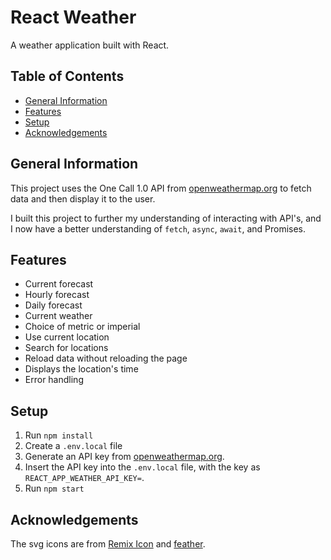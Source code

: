 # React Weather <!-- omit in toc -->

A weather application built with React.

## Table of Contents <!-- omit in toc -->

- [General Information](#general-information)
- [Features](#features)
- [Setup](#setup)
- [Acknowledgements](#acknowledgements)

## General Information

This project uses the One Call 1.0 API from [openweathermap.org](https://openweathermap.org) to fetch data and then display it to the user.

I built this project to further my understanding of interacting with API's, and I now have a better understanding of `fetch`, `async`, `await`, and Promises.

## Features

- Current forecast
- Hourly forecast
- Daily forecast
- Current weather
- Choice of metric or imperial
- Use current location
- Search for locations
- Reload data without reloading the page
- Displays the location's time
- Error handling

## Setup

1. Run `npm install`
2. Create a `.env.local` file
3. Generate an API key from [openweathermap.org](https://openweathermap.org).
4. Insert the API key into the `.env.local` file, with the key as `REACT_APP_WEATHER_API_KEY=`.
5. Run `npm start`

## Acknowledgements

The svg icons are from [Remix Icon](https://github.com/Remix-Design/remixicon) and [feather](https://github.com/feathericons/feather).
